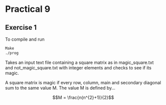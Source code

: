 # Practical 9

## Exercise 1

To compile and run

```bash
Make
./prog
```

Takes an input text file containing a square matrix as in magic_square.txt and not_magic_square.txt with integer elements and checks to see if its magic.

A square matrix is magic if every row, column, main and secondary diagonal sum to the same value M. The value M is defined by...

```math
M = \frac{n(n^{2}+1)}{2}
```
